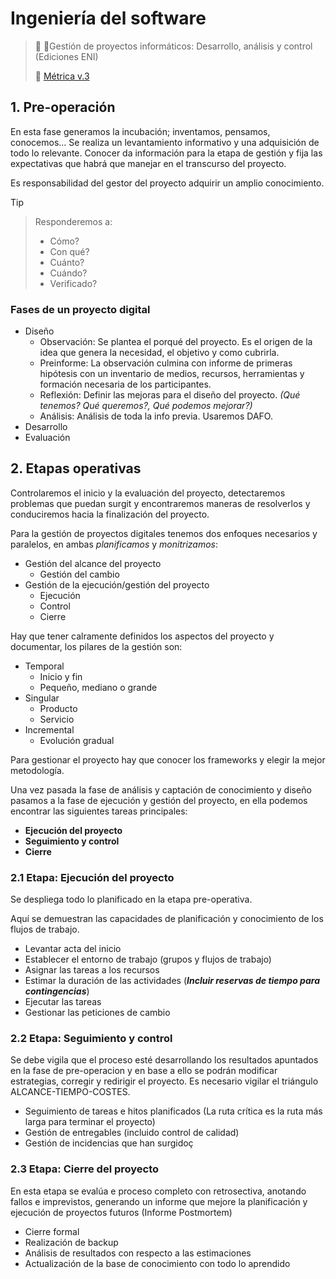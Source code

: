 # Ingeniería del software

> :eyes: :book:Gestión de proyectos informáticos: Desarrollo, análisis y control (Ediciones ENI)
> 
> :eyes: [Métrica v.3](https://administracionelectronica.gob.es/pae_Home/pae_Documentacion/pae_Metodolog/pae_Metrica_v3.html)

## 1. Pre-operación
En esta fase generamos la incubación; inventamos, pensamos, conocemos...
Se realiza un levantamiento informativo y una adquisición de todo lo relevante. Conocer da información para la etapa de gestión y fija las expectativas que habrá que manejar en el transcurso del proyecto.

Es responsabilidad del gestor del proyecto adquirir un amplio conocimiento.

>[!TIP]
>>Responderemos a:
>>+ Cómo?
>>+ Con qué?
>>+ Cuánto?
>>+ Cuándo?
>>+ Verificado?

### Fases de un proyecto digital
+ Diseño
  + Observación: Se plantea el porqué del proyecto. Es el origen de la idea que genera la necesidad, el objetivo y como cubrirla.
  + Preinforme: La observación culmina con informe de primeras hipótesis con un inventario de  medios, recursos, herramientas y formación necesaria de los participantes.
  + Reflexión: Definir las mejoras para el diseño del proyecto. _(Qué tenemos? Qué queremos?, Qué podemos mejorar?)_
  + Análisis: Análisis de toda la info previa. Usaremos DAFO.
+ Desarrollo
+ Evaluación

## 2. Etapas operativas
Controlaremos el inicio y la evaluación del proyecto, detectaremos problemas que puedan surgit y encontraremos maneras de resolverlos y conduciremos hacia la finalización del proyecto.

Para la gestión de proyectos digitales tenemos dos enfoques necesarios y paralelos, en ambas _planificamos_ y _monitrizamos_:
+ Gestión del alcance del proyecto
  + Gestión del cambio
+ Gestión de la ejecución/gestión del proyecto
  + Ejecución
  + Control
  + Cierre

Hay que tener calramente definidos los aspectos del proyecto y documentar, los pilares de la gestión son:
+ Temporal
  + Inicio y fin
  + Pequeño, mediano o grande
+ Singular
  + Producto
  + Servicio
+ Incremental
  + Evolución gradual
 
Para gestionar el proyecto hay que conocer los frameworks y elegir la mejor metodología.

Una vez pasada la fase de análisis y captación de conocimiento y diseño pasamos a la fase de ejecución y gestión del proyecto, en ella podemos encontrar las siguientes tareas principales:
+ **Ejecución del proyecto**
+ **Seguimiento y control**
+ **Cierre**

### 2.1 Etapa: Ejecución del proyecto
Se despliega todo lo planificado en la etapa pre-operativa.

Aquí se demuestran las capacidades de planificación y conocimiento de los flujos de trabajo.
+ Levantar acta del inicio
+ Establecer el entorno de trabajo (grupos y flujos de trabajo)
+ Asignar las tareas a los recursos
+ Estimar la duración de las actividades (***Incluir reservas de tiempo para contingencias***)
+ Ejecutar las tareas
+ Gestionar las peticiones de cambio

### 2.2 Etapa: Seguimiento y control
Se debe vigila que el proceso esté desarrollando los resultados apuntados en la fase de pre-operacion y en base a ello se podrán modificar estrategias, corregir y redirigir el proyecto. Es necesario vigilar el triángulo ALCANCE-TIEMPO-COSTES.
+ Seguimiento de tareas e hitos planificados (La ruta crítica es la ruta más larga para terminar el proyecto)
+ Gestión de entregables (incluido control de calidad)
+ Gestión de incidencias que han surgidoç

### 2.3 Etapa: Cierre del proyecto
En esta etapa se evalúa e proceso completo con retrosectiva, anotando fallos e imprevistos, generando un informe que mejore la planificación y ejecución de proyectos futuros (Informe Postmortem)
+ Cierre formal
+ Realización de backup
+ Análisis de resultados con respecto a las estimaciones
+ Actualización de la base de conocimiento con todo lo aprendido

